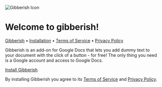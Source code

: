 ![Gibberish Icon](https://gibberish.nedge.com/wp-content/uploads/sites/9/2020/10/lorem-ipsum-icon@2x.png)

# Welcome to gibberish!

[Gibberish](/gibberish/) &bull;
[Installation](https://www.google.com/url?q=https://gsuite.google.com/marketplace/app/foo/176349780641&sa=D&ust=1603298617853000&usg=AOvVaw2HG3WUxwzBwfQk9Swgj7gh)
 &bull;
 [Terms of Service](./TERMS) &bull;
 [Privacy Policy](./GDPR)

Gibberish is an add-on for Google Docs that lets you add dummy text to your document with the click of a button - for free! The only thing you need is a Google account and access to Google Docs.

[Install Gibberish](https://www.google.com/url?q=https://gsuite.google.com/marketplace/app/foo/176349780641&sa=D&ust=1603298617853000&usg=AOvVaw2HG3WUxwzBwfQk9Swgj7gh)

By installing Gibberish you agree to its [Terms of Service](./TERMS) and [Privacy Policy](./GDPR).
